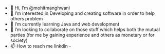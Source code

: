 - 👋 Hi, I’m @mohitmanghwani
- 👀 I’m interested in Developing and creating software in order to help others problem 
- 🌱 I’m currently learning Java and web development 
- 💞️ I’m looking to collaborate on those stuff which helps both the mutual parties (for me by gaining experience and others as monetary or for society)
- 📫 How to reach me linkdin - 

<!---
mohitmanghwani/mohitmanghwani is a ✨ special ✨ repository because its `README.md` (this file) appears on your GitHub profile.
You can click the Preview link to take a look at your changes.
--->
